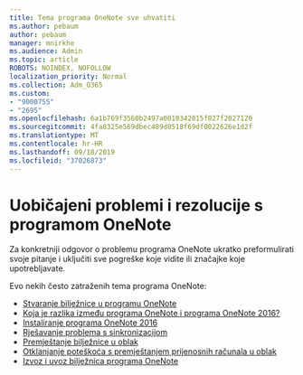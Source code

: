 ```yaml
---
title: Tema programa OneNote sve uhvatiti
ms.author: pebaum
author: pebaum
manager: mnirkhe
ms.audience: Admin
ms.topic: article
ROBOTS: NOINDEX, NOFOLLOW
localization_priority: Normal
ms.collection: Adm_O365
ms.custom:
- "9000755"
- "2695"
ms.openlocfilehash: 6a1b769f3560b2497a0010342015f027f2027120
ms.sourcegitcommit: 4fa8325e569dbec489d0518f69df0022626e1d2f
ms.translationtype: MT
ms.contentlocale: hr-HR
ms.lasthandoff: 09/18/2019
ms.locfileid: "37026873"
---
```

# <a name="common-issues-and-resolutions-with-onenote"></a>Uobičajeni problemi i rezolucije s programom OneNote

Za konkretniji odgovor o problemu programa OneNote ukratko preformulirati svoje pitanje i uključiti sve pogreške koje vidite ili značajke koje upotrebljavate.

Evo nekih često zatraženih tema programa OneNote:

- [Stvaranje bilježnice u programu OneNote](https://support.office.com/article/create-a-notebook-in-onenote-6be33cf9-f7c3-4421-9d74-469a259952d3)
- [Koja je razlika između programa OneNote i programa OneNote 2016?](https://support.office.com/article/a624e692-b78b-4c09-b07f-46181958118f)
- [Instaliranje programa OneNote 2016](https://support.office.com/article/c08068d8-b517-4464-9ff2-132cb9c45c08)
- [Rješavanje problema s sinkronizacijom](https://support.office.com/article/299495ef-66d1-448f-90c1-b785a6968d45)
- [Premještanje bilježnice u oblak](https://support.office.com/article/d5c28b91-7b9c-45be-8f0c-529bdbba019a)
- [Otklanjanje poteškoća s premještanjem prijenosnih računala u oblak](https://support.office.com/article/70528107-11dc-4f3f-b695-b150059dfd78)
- [Izvoz i uvoz bilježnica programa OneNote](https://support.office.com/article/a4b60da5-8f33-464e-b1ba-b95ce540f309)